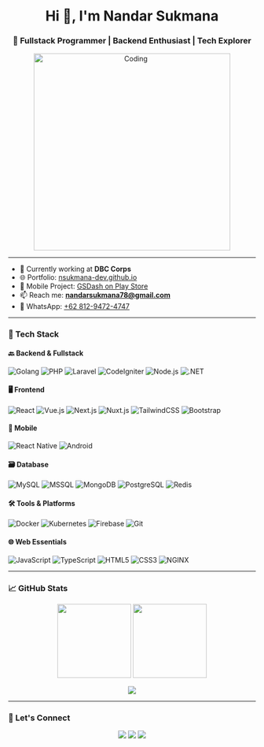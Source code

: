 <h1 align="center">Hi 👋, I'm Nandar Sukmana</h1>
<h3 align="center">🚀 Fullstack Programmer | Backend Enthusiast | Tech Explorer</h3>

<p align="center">
  <img src="https://dresma.ai/wp-content/uploads/2022/01/mern-stack-developer.gif" alt="Coding" width="400" />
</p>

---

- 🔭 Currently working at **DBC Corps**
- 🌐 Portfolio: [nsukmana-dev.github.io](https://nsukmana-dev.github.io)
- 📱 Mobile Project: [GSDash on Play Store](https://play.google.com/store/apps/details?id=com.gsdash)
- 📫 Reach me: **nandarsukmana78@gmail.com**
- 💬 WhatsApp: [+62 812-9472-4747](https://wa.me/6281294724747)

---

### 🧰 Tech Stack

#### 🔙 Backend & Fullstack
![Golang](https://img.shields.io/badge/-Go-00ADD8?style=for-the-badge&logo=go&logoColor=white)
![PHP](https://img.shields.io/badge/-PHP-777BB4?style=for-the-badge&logo=php&logoColor=white)
![Laravel](https://img.shields.io/badge/-Laravel-F55247?style=for-the-badge&logo=laravel&logoColor=white)
![CodeIgniter](https://img.shields.io/badge/-CodeIgniter-E44D26?style=for-the-badge&logo=codeigniter&logoColor=white)
![Node.js](https://img.shields.io/badge/-Node.js-339933?style=for-the-badge&logo=node.js&logoColor=white)
![.NET](https://img.shields.io/badge/-.NET-512BD4?style=for-the-badge&logo=dotnet&logoColor=white)

#### 🖥️ Frontend
![React](https://img.shields.io/badge/-React-61DAFB?style=for-the-badge&logo=react&logoColor=black)
![Vue.js](https://img.shields.io/badge/-Vue.js-4FC08D?style=for-the-badge&logo=vue.js&logoColor=white)
![Next.js](https://img.shields.io/badge/-Next.js-000?style=for-the-badge&logo=next.js&logoColor=white)
![Nuxt.js](https://img.shields.io/badge/-Nuxt.js-00C58E?style=for-the-badge&logo=nuxt.js&logoColor=white)
![TailwindCSS](https://img.shields.io/badge/-Tailwind-06B6D4?style=for-the-badge&logo=tailwind-css&logoColor=white)
![Bootstrap](https://img.shields.io/badge/-Bootstrap-7952B3?style=for-the-badge&logo=bootstrap&logoColor=white)

#### 📱 Mobile
![React Native](https://img.shields.io/badge/-ReactNative-61DAFB?style=for-the-badge&logo=react&logoColor=black)
![Android](https://img.shields.io/badge/-Android-3DDC84?style=for-the-badge&logo=android&logoColor=white)

#### 🗃️ Database
![MySQL](https://img.shields.io/badge/-MySQL-4479A1?style=for-the-badge&logo=mysql&logoColor=white)
![MSSQL](https://img.shields.io/badge/-SQLServer-CC2927?style=for-the-badge&logo=microsoft-sql-server&logoColor=white)
![MongoDB](https://img.shields.io/badge/-MongoDB-47A248?style=for-the-badge&logo=mongodb&logoColor=white)
![PostgreSQL](https://img.shields.io/badge/-PostgreSQL-4169E1?style=for-the-badge&logo=postgresql&logoColor=white)
![Redis](https://img.shields.io/badge/-Redis-DC382D?style=for-the-badge&logo=redis&logoColor=white)

#### 🛠 Tools & Platforms
![Docker](https://img.shields.io/badge/-Docker-2496ED?style=for-the-badge&logo=docker&logoColor=white)
![Kubernetes](https://img.shields.io/badge/-Kubernetes-326CE5?style=for-the-badge&logo=kubernetes&logoColor=white)
![Firebase](https://img.shields.io/badge/-Firebase-FFCA28?style=for-the-badge&logo=firebase&logoColor=black)
![Git](https://img.shields.io/badge/-Git-F05032?style=for-the-badge&logo=git&logoColor=white)

#### 🌐 Web Essentials
![JavaScript](https://img.shields.io/badge/-JavaScript-F7DF1E?style=for-the-badge&logo=javascript&logoColor=black)
![TypeScript](https://img.shields.io/badge/-TypeScript-3178C6?style=for-the-badge&logo=typescript&logoColor=white)
![HTML5](https://img.shields.io/badge/-HTML5-E34F26?style=for-the-badge&logo=html5&logoColor=white)
![CSS3](https://img.shields.io/badge/-CSS3-1572B6?style=for-the-badge&logo=css3&logoColor=white)
![NGINX](https://img.shields.io/badge/-NGINX-009639?style=for-the-badge&logo=nginx&logoColor=white)

---

### 📈 GitHub Stats

<p align="center">
  <img src="https://github-readme-stats.vercel.app/api?username=nsukmana-dev&show_icons=true&theme=github_dark&locale=en" height="150" />
  <img src="https://github-readme-stats.vercel.app/api/top-langs?username=nsukmana-dev&show_icons=true&layout=compact&theme=github_dark&locale=en" height="150" />
</p>
<p align="center">
  <img src="https://github-readme-streak-stats.herokuapp.com/?user=nsukmana-dev&theme=github-dark&hide_border=false" />
</p>

---

### 🤝 Let's Connect

<p align="center">
  <a href="mailto:nandarsukmana78@gmail.com"><img src="https://img.shields.io/badge/-Email-EA4335?style=for-the-badge&logo=gmail&logoColor=white" /></a>
  <a href="https://wa.me/6281294724747"><img src="https://img.shields.io/badge/-WhatsApp-25D366?style=for-the-badge&logo=whatsapp&logoColor=white" /></a>
  <a href="https://nsukmana-dev.github.io"><img src="https://img.shields.io/badge/-Portfolio-000?style=for-the-badge&logo=github&logoColor=white" /></a>
</p>
